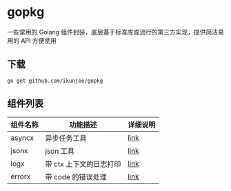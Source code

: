 # gopkg

一些常用的 Golang 组件封装，底层基于标准库或流行的第三方实现，提供简洁易用的 API 方便使用

## 下载

`go get github.com/ikunjee/gopkg`

## 组件列表
| 组件名称 | 功能描述           | 详细说明                       |
| --- |----------------|----------------------------|
| asyncx | 异步任务工具         | [link](./asyncx/README.md) |
| jsonx | json 工具        | [link](./jsonx/README.md)  |
| logx | 带 ctx 上下文的日志打印 | [link](./logx/README.md)   |
| errorx | 带 code 的错误处理   | [link](./errorx/README.md) |
